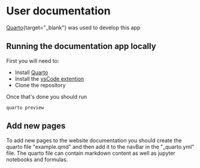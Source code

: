# User documentation 

[Quarto](https://quarto.org/){target="_blank"} was used to develop this app

## Running the documentation app locally 
First you will need to:
- Install [Quarto](https://quarto.org/docs/get-started/)
- Install the [vsCode extention](https://marketplace.visualstudio.com/items?itemName=quarto.quarto)
- Clone the repository 

Once that's done you should run
```
quarto preview
```
## Add new pages 

To add new pages to the website documentation you should create the quarto file "example.qmd" and then add it to the navBar in the "_quarto.yml" file.
The quarto file can contain markdown content as well as jupyter notebooks and formulas. 
